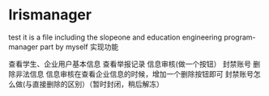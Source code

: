 Irismanager
===========

test
it is a file including the slopeone and education engineering program-manager part by myself
 实现功能

查看学生、企业用户基本信息 查看举报记录 信息审核(做一个按钮） 封禁账号 删除非法信息 信息审核在查看企业信息的时候，增加一个删除按钮即可 封禁账号怎么做(与直接删除的区别）（暂时封闭，稍后解冻）
